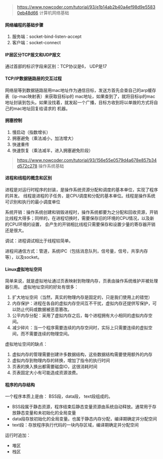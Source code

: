 > https://www.nowcoder.com/tutorial/93/e1b14ab2b40a4ef98d9e55830eb48d66 计算机网络基础

####  网络编程的基础步骤
1. 服务端：socket-bind-listen-accept
2. 客户端：socket-connect

#### IP层区分TCP报文和UDP报文
通过首部的标识字段来区别：TCP协议是6， UDP是17

#### TCP/IP数据链路层的交互过程
网络层等到数据链路层用mac地址作为通信目标，发送方首先会查自己的arp缓存表（ip-mac映射表）来获取目标ip的
mac地址，如果查到了，就将目标ip的mac地址封装到包头。如果没找着，就发起一个广播，目标方收到将以单拨的方式将自己的mac地址回复给请求的
机器。

#### 拥塞控制
1. 慢启动（指数增长）
2. 拥塞避免（乘法减小，加法增大）
3. 快速重传
4. 快速恢复（乘法减半，进入拥塞避免阶段）

> https://www.nowcoder.com/tutorial/93/156e55e0579d4a678e857b34d572c278 操作系统基础

#### 进程和线程的概念和区别

进程是对运行时程序的封装，是操作系统资源分配和调度的基本单位，实现了程序的并发。
线程是进程的子任务，是CPU调度和分配的基本单位。线程是操作系统可识别和执行的最小调度单位

系统开销：操作系统创建和销毁进程时，操作系统都要为之分配和回收资源，开销比线程大得多；同样的，在进程切换时，需要保存旧的环境的CPU情况，以及新的CPU环境的设置，
会产生的开销相比线程只需要保存和设置少量的寄存器开销还是很大。

调试：进程调试相比于线程较简单。

进程间通信方式：管道，系统IPC（包括消息队列，信号量，信号，共享内存等），以及socket。

#### Linux虚拟地址空间

简单来说，就是虚拟地址通过页表映射到物理内存，页表由操作系统维护并被处理器引用。
虚拟地址空间的好处有很多：
1. 扩大地址空间（当然，真实的物理内存是固定的，只是我们使用上的错觉）
2. 内存保护：进程在各自的虚拟内存空间互不干扰，虚拟内存还提供写保护，可以防止代码或数据被恶意篡改。
3. 公平内存分配：采用了虚拟内存之后，每个进程拥有大小相同的虚拟内存空间。
4. 减少碎片：当一个程序需要连续的内存空间时，实际上只需要连续的虚拟空间，而不需要连续的物理空间。

虚拟地址空间的缺点：
1. 虚拟内存的管理需要创建许多数据结构，这些数据结构需要使用额外的内存
2. 虚拟内存到物理内存的转换，增加了指令的执行时间
3. 页表的换入换出都需要磁盘IO，这很消耗时间
4. 页表固定大小有可能造成资源浪费。

#### 程序的内存结构
一个程序本质上是由： BSS段，data段， text段组成的。
- BSS段属于静态资源，程序结束后静态变量资源由系统自动释放。通常用于存放静态变量和未初始化的全局变量
- data段存放初始化的全局变量。也属于静态内存分配，编译期确定并分配空间
- text段：存放程序执行代码的一块内存区域，编译期确定并分配空间

运行时追加：
- 堆区
- 栈区

